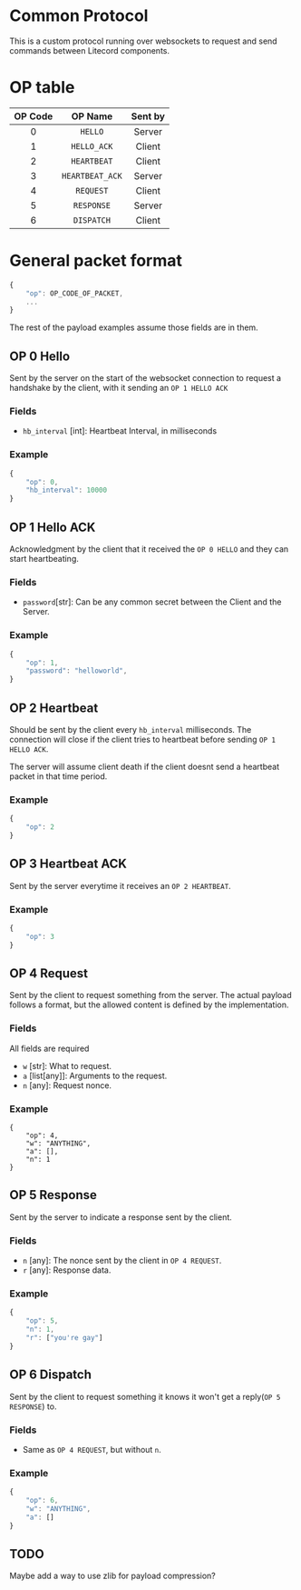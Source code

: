 Common Protocol
=======

This is a custom protocol running over websockets
to request and send commands between Litecord components.


# OP table

| OP Code | OP Name | Sent by |
|:-------:|:-------:|:-------:|
| 0 | `HELLO` | Server |
| 1 | `HELLO_ACK` | Client |
| 2 | `HEARTBEAT` | Client |
| 3 | `HEARTBEAT_ACK` | Server |
| 4 | `REQUEST` | Client |
| 5 | `RESPONSE` | Server |
| 6 | `DISPATCH` | Client |

# General packet format

```javascript
{
    "op": OP_CODE_OF_PACKET,
    ...
}
```

The rest of the payload examples assume those fields
are in them.

## OP 0 Hello

Sent by the server on the start of the websocket connection
to request a handshake by the client, with it sending an `OP 1 HELLO ACK`

### Fields

 - `hb_interval` [int]: Heartbeat Interval, in milliseconds

### Example
```javascript
{
    "op": 0,
    "hb_interval": 10000
}
```

## OP 1 Hello ACK

Acknowledgment by the client that it received the `OP 0 HELLO`
and they can start heartbeating.

### Fields

 - `password`[str]: Can be any common secret between the
   Client and the Server.

### Example

```javascript
{
    "op": 1,
    "password": "helloworld",
}
```

## OP 2 Heartbeat

Should be sent by the client every `hb_interval` milliseconds.
The connection will close if the client tries to heartbeat before
sending `OP 1 HELLO ACK`.

The server will assume client death if the client
doesnt send a heartbeat packet in that time period.

### Example
```javascript
{
    "op": 2
}
```

## OP 3 Heartbeat ACK

Sent by the server everytime it receives an `OP 2 HEARTBEAT`.

### Example

```javascript
{
    "op": 3
}
```

## OP 4 Request

Sent by the client to request something from the server.
The actual payload follows a format, but the allowed content is defined
by the implementation.

### Fields

All fields are required
 - `w` [str]: What to request.
 - `a` [list[any]]: Arguments to the request.
 - `n` [any]: Request nonce.

### Example
```
{
    "op": 4,
    "w": "ANYTHING",
    "a": [],
    "n": 1
}
```

## OP 5 Response

Sent by the server to indicate a response sent by the client.

### Fields
 - `n` [any]: The nonce sent by the client in `OP 4 REQUEST`.
 - `r` [any]: Response data.

### Example
```javascript
{
    "op": 5,
    "n": 1,
    "r": ["you're gay"]
}
```

## OP 6 Dispatch

Sent by the client to request something it knows it won't get
a reply(`OP 5 RESPONSE`) to.

### Fields
 - Same as `OP 4 REQUEST`, but without `n`.

### Example

```javascript
{
    "op": 6,
    "w": "ANYTHING",
    "a": []
}
```

TODO
------

Maybe add a way to use zlib for payload compression?
